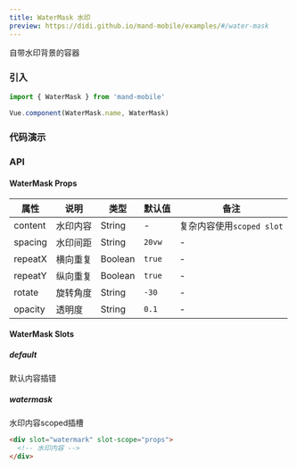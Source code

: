 ```yaml
---
title: WaterMask 水印
preview: https://didi.github.io/mand-mobile/examples/#/water-mask
---
```


自带水印背景的容器

### 引入

```javascript
import { WaterMask } from 'mand-mobile'

Vue.component(WaterMask.name, WaterMask)
```

### 代码演示
<!-- DEMO -->

### API

#### WaterMask Props
|属性 | 说明 | 类型 | 默认值 | 备注 |
|----|-----|------|------ |------|
|content|水印内容|String|-|复杂内容使用`scoped slot`|
|spacing|水印间距|String|`20vw`|-|
|repeatX|横向重复|Boolean|`true`|-|
|repeatY|纵向重复|Boolean|`true`|-|
|rotate|旋转角度|String|`-30`|-|
|opacity|透明度|String|`0.1`|-|

#### WaterMask Slots

##### default
默认内容插错

##### watermask
水印内容scoped插槽

```html
<div slot="watermark" slot-scope="props">
  <!-- 水印内容 -->
</div>
```